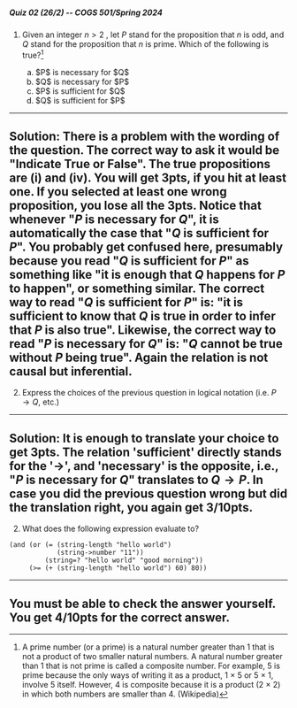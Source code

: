 ##### Quiz 02 (26/2) -- COGS 501/Spring 2024


1. Given an integer $n > 2$ , let $P$ stand for the proposition that $n$ is odd,
and $Q$ stand for the proposition that $n$ is prime. Which of the following is true?[^1]

   <ol type='a'>
        <li>$P$ is necessary for $Q$</li>
        <li>$Q$ is necessary for $P$</li>
        <li>$P$ is sufficient for $Q$</li>
        <li>$Q$ is sufficient for $P$</li>
   </ol>

---
**Solution**: There is a problem with the wording of the question. The correct way to ask it would be "Indicate True or False". The true propositions are (i) and (iv). You will get **3pts**, if you hit at least one. If you selected at least one wrong proposition, you lose all the **3pts**.
Notice that whenever "$P$ is necessary for $Q$", it is automatically the case that "$Q$ is sufficient for $P$". You probably get confused here, presumably because you read "$Q$ is sufficient for $P$" as something like "it is enough that $Q$ happens for $P$ to happen", or something similar. The correct way to read "$Q$ is sufficient for $P$" is: "it is sufficient to know that $Q$ is true in order to infer that $P$ is also true". Likewise, the correct way to read "$P$ is necessary for $Q$" is: "$Q$ cannot be true without $P$ being true". Again the relation is not causal but inferential.
---


[^1]: A prime number (or a prime) is a natural number greater than 1 that is not a product of two smaller natural numbers. A natural number greater than 1 that is not prime is called a composite number. For example, 5 is prime because the only ways of writing it as a product, 1 × 5 or 5 × 1, involve 5 itself. However, 4 is composite because it is a product (2 × 2) in which both numbers are smaller than 4. (Wikipedia)


2. Express the choices of the previous question in logical notation (i.e. $P\rightarrow Q$, etc.)

---
**Solution**:
It is enough to translate your choice to get **3pts**. The relation 'sufficient' directly stands for the '$\rightarrow$', and 'necessary' is the opposite, i.e., "$P$ is necessary for $Q$" translates to $Q\rightarrow P$. In case you did the previous question wrong but did the translation right, you again get **3/10pts**.
---



2. What does the following expression evaluate to?

```racket
(and (or (= (string-length "hello world")
            (string->number "11"))
         (string=? "hello world" "good morning"))
     (>= (+ (string-length "hello world") 60) 80))
```

---
You must be able to check the answer yourself. You get **4/10pts** for the correct answer.
---

